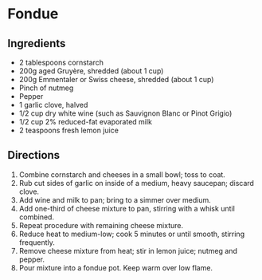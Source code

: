 # Fondue

## Ingredients

* 2 tablespoons cornstarch
* 200g aged Gruyère, shredded (about 1 cup)
* 200g Emmentaler or Swiss cheese, shredded (about 1 cup)
* Pinch of nutmeg
* Pepper
* 1 garlic clove, halved
* 1/2 cup dry white wine (such as Sauvignon Blanc or Pinot Grigio)
* 1/2 cup 2% reduced-fat evaporated milk
* 2 teaspoons fresh lemon juice

## Directions
1. Combine cornstarch and cheeses in a small bowl; toss to coat.
2. Rub cut sides of garlic on inside of a medium, heavy saucepan; discard clove.
3. Add wine and milk to pan; bring to a simmer over medium.
4. Add one-third of cheese mixture to pan, stirring with a whisk until combined.
5. Repeat procedure with remaining cheese mixture.
6. Reduce heat to medium-low; cook 5 minutes or until smooth, stirring frequently.
7. Remove cheese mixture from heat; stir in lemon juice; nutmeg and pepper.
8. Pour mixture into a fondue pot. Keep warm over low flame.
